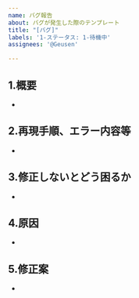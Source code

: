 ```yaml
---
name: バグ報告
about: バグが発生した際のテンプレート
title: "[バグ]"
labels: '1-ステータス: 1-待機中'
assignees: '@Geusen'

---
```


<!--
0.ラベル付け
①Type  作業の種別を表すラベル(必須)
②Status  状態を表すラベル(Issue作成時はAvailableで良い)
③Priority  優先度を表すラベル(任意)
④Effort  想定される作業量を表すラベル(任意)
-->

<!-- あくまでテンプレートなので必ずしもすべての項目を埋めなくてよい -->
## 1.概要
- 


## 2.再現手順、エラー内容等
- 


## 3.修正しないとどう困るか
- 


## 4.原因
- 


## 5.修正案
- 
